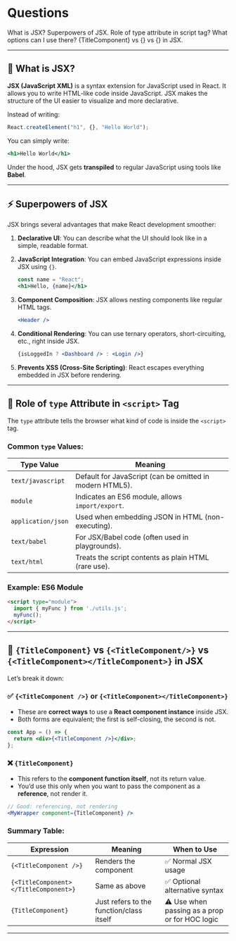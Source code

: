 # Questions

What is JSX?
Superpowers of JSX.
Role of type attribute in script tag? What options can I use there?
{TitleComponent} vs {<TitleComponent/>} vs {<TitleComponent></TitleComponent>} in JSX.

---

## 🧾 What is JSX?

**JSX (JavaScript XML)** is a syntax extension for JavaScript used in React. It allows you to write HTML-like code inside JavaScript. JSX makes the structure of the UI easier to visualize and more declarative.

Instead of writing:

```js
React.createElement("h1", {}, "Hello World");
```

You can simply write:

```jsx
<h1>Hello World</h1>
```

Under the hood, JSX gets **transpiled** to regular JavaScript using tools like **Babel**.

---

## ⚡ Superpowers of JSX

JSX brings several advantages that make React development smoother:

1. **Declarative UI**: You can describe what the UI should look like in a simple, readable format.
2. **JavaScript Integration**: You can embed JavaScript expressions inside JSX using `{}`.

   ```jsx
   const name = "React";
   <h1>Hello, {name}</h1>
   ```
3. **Component Composition**: JSX allows nesting components like regular HTML tags.

   ```jsx
   <Header />
   ```
4. **Conditional Rendering**: You can use ternary operators, short-circuiting, etc., right inside JSX.

   ```jsx
   {isLoggedIn ? <Dashboard /> : <Login />}
   ```
5. **Prevents XSS (Cross-Site Scripting)**: React escapes everything embedded in JSX before rendering.

---

## 🔖 Role of `type` Attribute in `<script>` Tag

The `type` attribute tells the browser what kind of code is inside the `<script>` tag.

### Common `type` Values:

| Type Value         | Meaning                                                  |
| ------------------ | -------------------------------------------------------- |
| `text/javascript`  | Default for JavaScript (can be omitted in modern HTML5). |
| `module`           | Indicates an ES6 module, allows `import/export`.         |
| `application/json` | Used when embedding JSON in HTML (non-executing).        |
| `text/babel`       | For JSX/Babel code (often used in playgrounds).          |
| `text/html`        | Treats the script contents as plain HTML (rare use).     |

### Example: ES6 Module

```html
<script type="module">
  import { myFunc } from './utils.js';
  myFunc();
</script>
```

---

## 🧠 `{TitleComponent}` vs `{<TitleComponent/>}` vs `{<TitleComponent></TitleComponent>}` in JSX

Let’s break it down:

### ✅ `{<TitleComponent />}` or `{<TitleComponent></TitleComponent>}`

* These are **correct ways** to use a **React component instance** inside JSX.
* Both forms are equivalent; the first is self-closing, the second is not.

```jsx
const App = () => {
  return <div>{<TitleComponent />}</div>;
};
```

### ❌ `{TitleComponent}`

* This refers to the **component function itself**, not its return value.
* You’d use this only when you want to pass the component as a **reference**, not render it.

```jsx
// Good: referencing, not rendering
<MyWrapper component={TitleComponent} />
```

### Summary Table:

| Expression                            | Meaning                                  | When to Use                                    |
| ------------------------------------- | ---------------------------------------- | ---------------------------------------------- |
| `{<TitleComponent />}`                | Renders the component                    | ✅ Normal JSX usage                             |
| `{<TitleComponent></TitleComponent>}` | Same as above                            | ✅ Optional alternative syntax                  |
| `{TitleComponent}`                    | Just refers to the function/class itself | ⚠️ Use when passing as a prop or for HOC logic |

---


